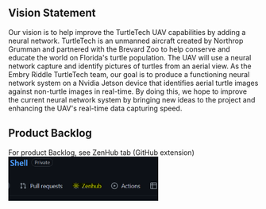 ## Vision Statement
Our vision is to help improve the TurtleTech UAV capabilities by adding a neural network. TurtleTech is an unmanned aircraft created by Northrop Grumman and partnered with the Brevard Zoo to help conserve and educate the world on Florida's turtle population. The UAV will use a neural network capture and identify pictures of turtles from an aerial view. As the Embry Riddle TurtleTech team, our goal is to produce a functioning neural network system on a Nvidia Jetson device that identifies aerial turtle images against non-turtle images in real-time. By doing this, we hope to improve the current neural network system by bringing new ideas to the project and enhancing the UAV's real-time data capturing speed. 

## Product Backlog
For product Backlog, see ZenHub tab (GitHub extension) <br/>
<img src="assets/images/zenhub_pointer.png" width=60% height=60%>